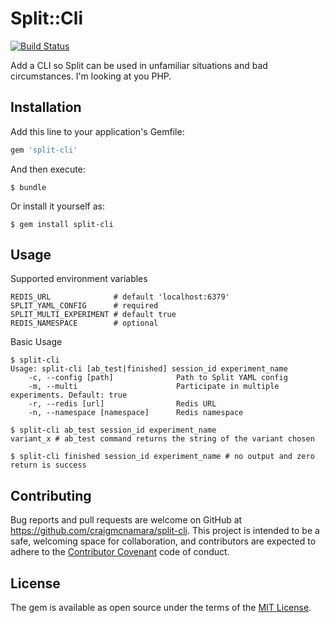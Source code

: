 # Split::Cli

[![Build Status](https://travis-ci.org/craigmcnamara/split-cli.svg)](https://travis-ci.org/craigmcnamara/split-cli)

Add a CLI so Split can be used in unfamiliar situations and bad circumstances. I'm looking at you PHP.

## Installation

Add this line to your application's Gemfile:

```ruby
gem 'split-cli'
```

And then execute:

    $ bundle

Or install it yourself as:

    $ gem install split-cli

## Usage

Supported environment variables
```shell
REDIS_URL              # default 'localhost:6379'
SPLIT_YAML_CONFIG      # required
SPLIT_MULTI_EXPERIMENT # default true
REDIS_NAMESPACE        # optional
```

Basic Usage

```shell
$ split-cli
Usage: split-cli [ab_test|finished] session_id experiment_name
    -c, --config [path]              Path to Split YAML config
    -m, --multi                      Participate in multiple experiments. Default: true
    -r, --redis [url]                Redis URL
    -n, --namespace [namespace]      Redis namespace

$ split-cli ab_test session_id experiment_name
variant_x # ab_test command returns the string of the variant chosen

$ split-cli finished session_id experiment_name # no output and zero return is success
```

## Contributing

Bug reports and pull requests are welcome on GitHub at https://github.com/craigmcnamara/split-cli. This project is intended to be a safe, welcoming space for collaboration, and contributors are expected to adhere to the [Contributor Covenant](https://github.com/craigmcnamara/split-cli/blob/master/CODE_OF_CONDUCT.md) code of conduct.


## License

The gem is available as open source under the terms of the [MIT License](http://opensource.org/licenses/MIT).

